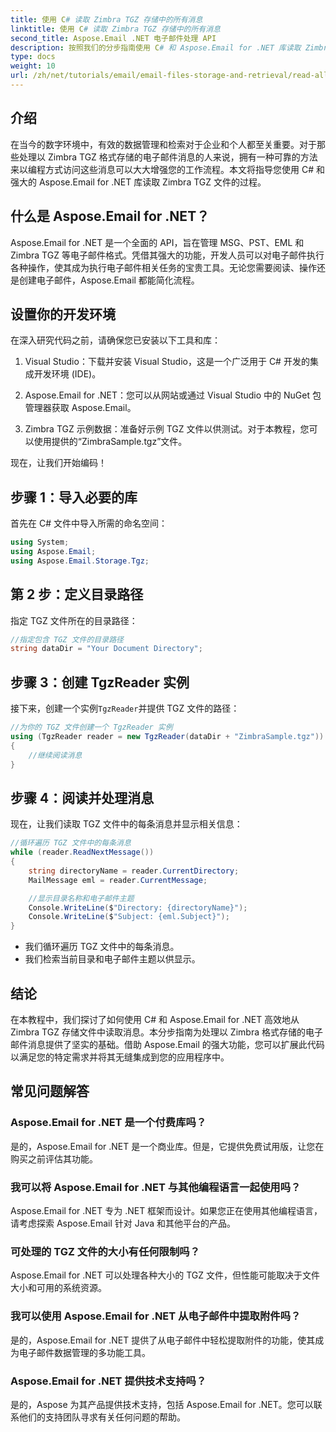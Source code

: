 ```yaml
---
title: 使用 C# 读取 Zimbra TGZ 存储中的所有消息
linktitle: 使用 C# 读取 Zimbra TGZ 存储中的所有消息
second_title: Aspose.Email .NET 电子邮件处理 API
description: 按照我们的分步指南使用 C# 和 Aspose.Email for .NET 库读取 Zimbra TGZ 文件，释放电子邮件数据管理的潜力。本教程将帮助您高效地访问和处理电子邮件。
type: docs
weight: 10
url: /zh/net/tutorials/email/email-files-storage-and-retrieval/read-all-messages-from-zimbra-tgz-storage/
---
```

## 介绍

在当今的数字环境中，有效的数据管理和检索对于企业和个人都至关重要。对于那些处理以 Zimbra TGZ 格式存储的电子邮件消息的人来说，拥有一种可靠的方法来以编程方式访问这些消息可以大大增强您的工作流程。本文将指导您使用 C# 和强大的 Aspose.Email for .NET 库读取 Zimbra TGZ 文件的过程。

## 什么是 Aspose.Email for .NET？

Aspose.Email for .NET 是一个全面的 API，旨在管理 MSG、PST、EML 和 Zimbra TGZ 等电子邮件格式。凭借其强大的功能，开发人员可以对电子邮件执行各种操作，使其成为执行电子邮件相关任务的宝贵工具。无论您需要阅读、操作还是创建电子邮件，Aspose.Email 都能简化流程。

## 设置你的开发环境

在深入研究代码之前，请确保您已安装以下工具和库：

1. Visual Studio：下载并安装 Visual Studio，这是一个广泛用于 C# 开发的集成开发环境 (IDE)。

2. Aspose.Email for .NET：您可以从网站或通过 Visual Studio 中的 NuGet 包管理器获取 Aspose.Email。

3. Zimbra TGZ 示例数据：准备好示例 TGZ 文件以供测试。对于本教程，您可以使用提供的“ZimbraSample.tgz”文件。

现在，让我们开始编码！

## 步骤 1：导入必要的库

首先在 C# 文件中导入所需的命名空间：

```csharp
using System;
using Aspose.Email;
using Aspose.Email.Storage.Tgz;
```

## 第 2 步：定义目录路径

指定 TGZ 文件所在的目录路径：

```csharp
//指定包含 TGZ 文件的目录路径
string dataDir = "Your Document Directory";
```

## 步骤 3：创建 TgzReader 实例

接下来，创建一个实例`TgzReader`并提供 TGZ 文件的路径：

```csharp
//为你的 TGZ 文件创建一个 TgzReader 实例
using (TgzReader reader = new TgzReader(dataDir + "ZimbraSample.tgz"))
{
    //继续阅读消息
}
```

## 步骤 4：阅读并处理消息

现在，让我们读取 TGZ 文件中的每条消息并显示相关信息：

```csharp
//循环遍历 TGZ 文件中的每条消息
while (reader.ReadNextMessage())
{
    string directoryName = reader.CurrentDirectory;
    MailMessage eml = reader.CurrentMessage;

    //显示目录名称和电子邮件主题
    Console.WriteLine($"Directory: {directoryName}");
    Console.WriteLine($"Subject: {eml.Subject}");
}
```

- 我们循环遍历 TGZ 文件中的每条消息。
- 我们检索当前目录和电子邮件主题以供显示。


## 结论

在本教程中，我们探讨了如何使用 C# 和 Aspose.Email for .NET 高效地从 Zimbra TGZ 存储文件中读取消息。本分步指南为处理以 Zimbra 格式存储的电子邮件消息提供了坚实的基础。借助 Aspose.Email 的强大功能，您可以扩展此代码以满足您的特定需求并将其无缝集成到您的应用程序中。

## 常见问题解答

### Aspose.Email for .NET 是一个付费库吗？
是的，Aspose.Email for .NET 是一个商业库。但是，它提供免费试用版，让您在购买之前评估其功能。

### 我可以将 Aspose.Email for .NET 与其他编程语言一起使用吗？
Aspose.Email for .NET 专为 .NET 框架而设计。如果您正在使用其他编程语言，请考虑探索 Aspose.Email 针对 Java 和其他平台的产品。

### 可处理的 TGZ 文件的大小有任何限制吗？
Aspose.Email for .NET 可以处理各种大小的 TGZ 文件，但性能可能取决于文件大小和可用的系统资源。

### 我可以使用 Aspose.Email for .NET 从电子邮件中提取附件吗？
是的，Aspose.Email for .NET 提供了从电子邮件中轻松提取附件的功能，使其成为电子邮件数据管理的多功能工具。

### Aspose.Email for .NET 提供技术支持吗？
是的，Aspose 为其产品提供技术支持，包括 Aspose.Email for .NET。您可以联系他们的支持团队寻求有关任何问题的帮助。